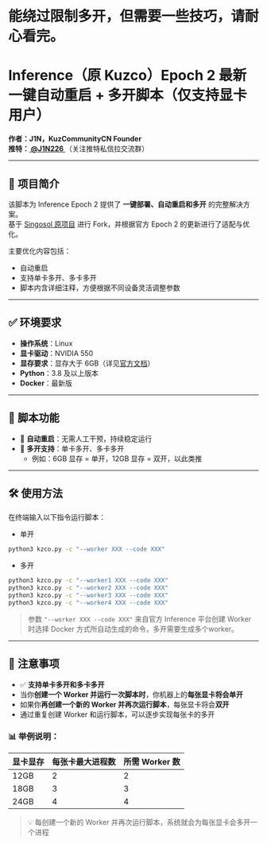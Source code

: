 # 能绕过限制多开，但需要一些技巧，请耐心看完。
# Inference（原 Kuzco）Epoch 2 最新一键自动重启 + 多开脚本（仅支持显卡用户）

**作者：J1N，KuzCommunityCN Founder**  
**推特：[ @J1N226 ](https://twitter.com/J1N226)**（关注推特私信拉交流群）

---

## 📌 项目简介

该脚本为 Inference Epoch 2 提供了 **一键部署、自动重启和多开** 的完整解决方案。  
基于 [Singosol 原项目](https://github.com/singosol/kuzco-docker) 进行 Fork，并根据官方 Epoch 2 的更新进行了适配与优化。

主要优化内容包括：
- 自动重启
- 支持单卡多开、多卡多开
- 脚本内含详细注释，方便根据不同设备灵活调整参数

---

## ✅ 环境要求

- **操作系统**：Linux  
- **显卡驱动**：NVIDIA 550  
- **显存要求**：显存大于 6GB（详见[官方文档](https://docs.inference.supply/hardware)）  
- **Python**：3.8 及以上版本
- **Docker**：最新版

---

## 🚀 脚本功能

- 🔁 **自动重启**：无需人工干预，持续稳定运行  
- 🧩 **多开支持**：单卡多开、多卡多开 
  - 例如：6GB 显存 = 单开，12GB 显存 = 双开，以此类推

---

## 🛠️ 使用方法

在终端输入以下指令运行脚本： 
- 单开
```bash
python3 kzco.py -c "--worker XXX --code XXX"
```
- 多开
```bash
python3 kzco.py -c "--worker1 XXX --code XXX"
python3 kzco.py -c "--worker2 XXX --code XXX"
python3 kzco.py -c "--worker3 XXX --code XXX"
python3 kzco.py -c "--worker4 XXX --code XXX"
```

> 参数 `"--worker XXX --code XXX"` 来自官方 Inference 平台创建 Worker 时选择 Docker 方式所自动生成的命令，多开需要生成多个worker。

---

## 📖 注意事项

- ✅ **支持单卡多开和多卡多开**
- 当你**创建一个 Worker 并运行一次脚本时**，你机器上的**每张显卡将会单开**
- 如果你**再创建一个新的 Worker 并再次运行脚本**，每张显卡将会**双开**
- 通过重复创建 Worker 和运行脚本，可以逐步实现每张卡的多开

### 📊 举例说明：

| 显卡显存 | 每张卡最大进程数 | 所需 Worker 数 |
|----------|------------------|----------------|
| 12GB     | 2                | 2              |
| 18GB     | 3                | 3              |
| 24GB     | 4                | 4              |

> 💡 每创建一个新的 Worker 并再次运行脚本，系统就会为每张显卡会多开一个进程

